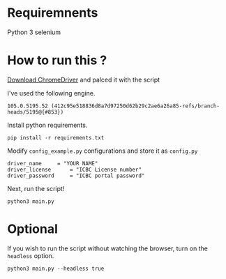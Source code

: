 # Requiremnents
Python 3
selenium

# How to run this ?
[Download ChromeDriver](https://chromedriver.storage.googleapis.com/index.html?path=105.0.5195.52/) and palced it with the script

I've used the following engine.
```
105.0.5195.52 (412c95e518836d8a7d97250d62b29c2ae6a26a85-refs/branch-heads/5195@{#853})
```

Install python requirements.
```
pip install -r requirements.txt
```

Modify `config_example.py` configurations and store it as `config.py`
```
driver_name		= "YOUR NAME"
driver_license		= "ICBC License number"
driver_password		= "ICBC portal password"
```

Next, run the script!
```
python3 main.py
```

# Optional
If you wish to run the script without watching the browser, turn on the `headless` option.
```
python3 main.py --headless true
```
